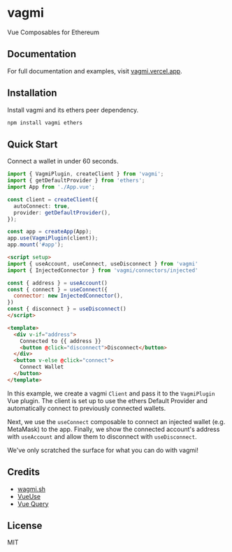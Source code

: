 # vagmi

Vue Composables for Ethereum

## Documentation

For full documentation and examples, visit [vagmi.vercel.app](https://vagmi.vercel.app).

## Installation

Install vagmi and its ethers peer dependency.

```bash
npm install vagmi ethers
```

## Quick Start

Connect a wallet in under 60 seconds.

```ts
import { VagmiPlugin, createClient } from 'vagmi';
import { getDefaultProvider } from 'ethers';
import App from './App.vue';

const client = createClient({
  autoConnect: true,
  provider: getDefaultProvider(),
});

const app = createApp(App);
app.use(VagmiPlugin(client));
app.mount('#app');
```

```html
<script setup>
import { useAccount, useConnect, useDisconnect } from 'vagmi'
import { InjectedConnector } from 'vagmi/connectors/injected'

const { address } = useAccount()
const { connect } = useConnect({
  connector: new InjectedConnector(),
})
const { disconnect } = useDisconnect()
</script>

<template>
  <div v-if="address">
    Connected to {{ address }}
    <button @click="disconnect">Disconnect</button>
  </div>
  <button v-else @click="connect">
    Connect Wallet
  </button>
</template>
```

In this example, we create a vagmi `Client` and pass it to the `VagmiPlugin` Vue plugin. The client is set up to use the ethers Default Provider and automatically connect to previously connected wallets.

Next, we use the `useConnect` composable to connect an injected wallet (e.g. MetaMask) to the app. Finally, we show the connected account's address with `useAccount` and allow them to disconnect with `useDisconnect`.

We've only scratched the surface for what you can do with vagmi!

## Credits

- [wagmi.sh](https://wagmi.sh/)
- [VueUse](https://vueuse.org/)
- [Vue Query](https://vue-query.vercel.app/)

## License

MIT
